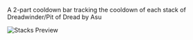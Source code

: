 A 2-part cooldown bar tracking the cooldown of each stack of Dreadwinder/Pit of Dread by Asu

![Stacks Preview](./Preview.gif?raw=true "Stacks Preview")
